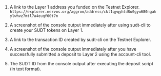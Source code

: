 1. A link to the Layer 1 address you funded on the Testnet Explorer.
``` https://explorer.nervos.org/aggron/address/ckt1qyqyhld8u0gyu680ngakylwhvz7mtl7a4euqf60t7n ```

2. A screenshot of the console output immediately after using sudt-cli to create your SUDT tokens on Layer 1.


3. A link to the transaction ID created by sudt-cli on the Testnet Explorer.
``` ```

4. A screenshot of the console output immediately after you have successfully submitted a deposit to Layer 2 using the account-cli tool.


5. The SUDT ID from the console output after executing the deposit script (in text format).

``` ```
